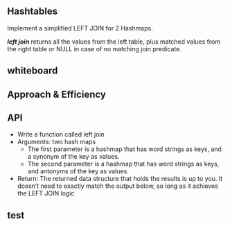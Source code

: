 ## Hashtables
Implement a simplified LEFT JOIN for 2 Hashmaps.

***left join*** returns all the values from the left table, plus matched values from the right table or NULL in case of no matching join predicate.

## whiteboard

## Approach & Efficiency

## API

- Write a function called left join
- Arguments: two hash maps
  - The first parameter is a hashmap that has word strings as keys, and a synonym of the key as values.
  - The second parameter is a hashmap that has word strings as keys, and antonyms of the key as values.
- Return: The returned data structure that holds the results is up to you. It doesn’t need to exactly match the output below, so long as it achieves the LEFT JOIN logic

## test 